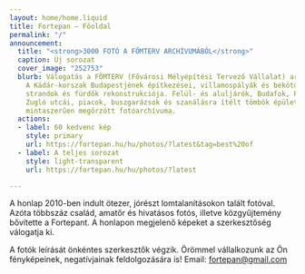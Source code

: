 ```yaml
---
layout: home/home.liquid
title: Fortepan — Főoldal
permalink: "/"
announcement:
  title: "<strong>3000 FOTÓ A FŐMTERV ARCHÍVUMÁBÓL</strong>"
  caption: Új sorozat
  cover_image: "252753"
  blurb: Válogatás a FŐMTERV (Fővárosi Mélyépítési Tervező Vállalat) archívumából.
    A Kádár-korszak Budapestjének építkezései, villamospályák és bekötőutak építése,
    strandok és fürdők rekonstrukciója. Felül- és aluljárók, Budafok, Pesterzsébet,
    Zugló utcái, piacok, buszgarázsok és szanálásra ítélt tömbök épületei. Egy nagyvállalat
    mintaszerűen megőrzött fotóarchívuma.
  actions:
  - label: 60 kedvenc kép
    style: primary
    url: https://fortepan.hu/hu/photos/?latest&tag=best%20of
  - label: A teljes sorozat
    style: light-transparent
    url: https://fortepan.hu/hu/photos/?latest

---
```

A honlap 2010-ben indult ötezer, jórészt lomtalanításokon talált fotóval. Azóta többszáz család, amatőr és hivatásos fotós, illetve közgyűjtemény bővítette a Fortepant. A honlapon megjelenő képeket a szerkesztőség válogatja ki.

A fotók leírását önkéntes szerkesztők végzik. Örömmel vállalkozunk az Ön fényképeinek, negatívjainak feldolgozására is! Email: [fortepan@gmail.com](mailto:fortepan@gmail.com)